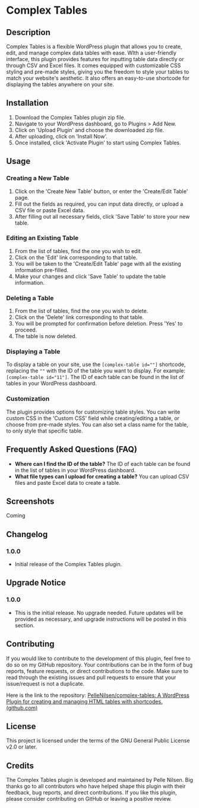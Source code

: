 # Complex Tables

## Description

Complex Tables is a flexible WordPress plugin that allows you to create, edit, and manage complex data tables with ease. WIth a user-friendly interface, this plugin provides features for inputting table data directly or through CSV and Excel files. It comes equipped with customizable CSS styling and pre-made styles, giving you the freedom to style your tables to match your website's aesthetic. It also offers an easy-to-use shortcode for displaying the tables anywhere on your site.



## Installation

1. Download the Complex Tables plugin zip file.
2. Navigate to your WordPress dashboard, go to Plugins > Add New.
3. Click on 'Upload Plugin' and choose the downloaded zip file.
4. After uploading, click on 'Install Now'.
5. Once installed, click 'Activate Plugin' to start using Complex Tables.


## Usage

### Creating a New Table

1. Click on the 'Create New Table' button, or enter the 'Create/Edit Table' page.
2. Fill out the fields as required, you can input data directly, or upload a CSV file or paste Excel data.
3. After filling out all necessary fields, click 'Save Table' to store your new table.

### Editing an Existing Table

1. From the list of tables, find the one you wish to edit.
2. Click on the 'Edit' link corresponding to that table.
3. You will be taken to the 'Create/Edit Table' page with all the existing information pre-filled.
4. Make your changes and click 'Save Table' to update the table information.

### Deleting a Table

1. From the list of tables, find the one you wish to delete.
2. Click on the 'Delete' link corresponding to that table.
3. You will be prompted for confirmation before deletion. Press 'Yes' to proceed.
4. The table is now deleted.

### Displaying a Table

To display a table on your site, use the `[complex-table id=""]` shortcode, replacing the `""` with the ID of the table you want to display. For example: `[complex-table id="11"]`. The ID of each table can be found in the list of tables in your WordPress dashboard.

### Customization

The plugin provides options for customizing table styles. You can write custom CSS in the 'Custom CSS' field while creating/editing a table, or choose from pre-made styles. You can also set a class name for the table, to only style that specific table.


## Frequently Asked Questions (FAQ)

* **Where can I find the ID of the table?**
  The ID of each table can be found in the list of tables in your WordPress dashboard.
* **What file types can I upload for creating a table?**
  You can upload CSV files and paste Excel data to create a table.


## Screenshots

Coming


## Changelog

### 1.0.0

* Initial release of the Complex Tables plugin.


## Upgrade Notice

### 1.0.0

* This is the initial release. No upgrade needed. Future updates will be provided as necessary, and upgrade instructions will be posted in this section.


## Contributing

If you would like to contribute to the development of this plugin, feel free to do so on my GitHub repository. Your contributions can be in the form of bug reports, feature requests, or direct contributions to the code. Make sure to read through the existing issues and pull requests to ensure that your issue/request is not a duplicate.

Here is the link to the repository: [PelleNilsen/complex-tables: A WordPress Plugin for creating and managing HTML tables with shortcodes. (github.com)](https://github.com/PelleNIlsen/complex-tables)


## License

This project is licensed under the terms of the GNU General Public License v2.0 or later.


## Credits

The Complex Tables plugin is developed and maintained by Pelle Nilsen. Big thanks go to all contributors who have helped shape this plugin with their feedback, bug reports, and direct contributions. If you like this plugin, please consider contributing on GitHub or leaving a positive review.
